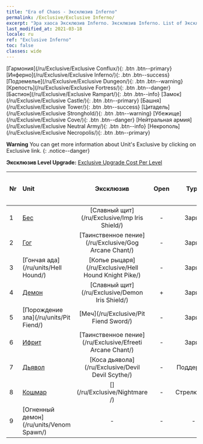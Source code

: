 ```yaml
---
title: "Era of Chaos - Эксклюзив Inferno"
permalink: /Exclusive/Exclusive Inferno/
excerpt: "Эра хаоса Эксклюзив Inferno. Эксклюзив Inferno. List of Эксклюзив Inferno in Era of Chaos"
last_modified_at: 2021-03-18
locale: ru
ref: "Exclusive Inferno"
toc: false
classes: wide
---
```

 [Гармония](/ru/Exclusive/Exclusive Conflux/){: .btn .btn--primary} [Инферно](/ru/Exclusive/Exclusive Inferno/){: .btn .btn--success} [Подземелье](/ru/Exclusive/Exclusive Dungeon/){: .btn .btn--warning} [Крепость](/ru/Exclusive/Exclusive Fortress/){: .btn .btn--danger} [Бастион](/ru/Exclusive/Exclusive Rampart/){: .btn .btn--info} [Замок](/ru/Exclusive/Exclusive Castle/){: .btn .btn--primary} [Башня](/ru/Exclusive/Exclusive Tower/){: .btn .btn--success} [Цитадель](/ru/Exclusive/Exclusive Stronghold/){: .btn .btn--warning} [Убежище](/ru/Exclusive/Exclusive Cove/){: .btn .btn--danger} [Нейтральная армия](/ru/Exclusive/Exclusive Neutral Army/){: .btn .btn--info} [Некрополь](/ru/Exclusive/Exclusive Necropolis/){: .btn .btn--primary} 

**Warning** You can get more information about Unit's Exclusive by clicking on Exclusive link. 
{: .notice--danger}

 **Эксклюзив Level Upgrade:** [Exclusive Upgrade Cost Per Level](/Exclusive/ExclusiveUpgradeCostPerLevel/)

  | Nr |         Unit        | Эксклюзив | Open  |    Type   |  Item to Rank UP      |  Skin   |
  |:---|:--------------------|:-------------:|:-----:|:---------:|:---------------------:|:-------:|
  | 1  | [Бес](/ru/units/Imp/) | [Славный щит](/ru/Exclusive/Imp Iris Shield/) | - | Заряд | - | - |
  | 2  | [Гог](/ru/units/Gog/) | [Таинственное пение](/ru/Exclusive/Gog Arcane Chant/) | - | Заряд | - | - |
  | 3  | [Гончая ада](/ru/units/Hell Hound/) | [Копье рыцаря](/ru/Exclusive/Hell Hound Knight Pike/) | - | Заряд | - | - |
  | 4  | [Демон](/ru/units/Demon/) | [Славный щит](/ru/Exclusive/Demon Iris Shield/) | + | Заряд | - | - |
  | 5  | [Порождение зла](/ru/units/Pit Fiend/) | [Меч](/ru/Exclusive/Pit Fiend Sword/) | - | Заряд | - | - |
  | 6  | [Ифрит](/ru/units/Efreeti/) | [Таинственное пение](/ru/Exclusive/Efreeti Arcane Chant/) | - | Заряд | - | - |
  | 7  | [Дьявол](/ru/units/Devil/) | [Коса дьявола](/ru/Exclusive/Devil Devil Scythe/) | - | Поддержка | - | - |
  | 8  | [Кошмар](/ru/units/Nightmare/) | [](/ru/Exclusive/Nightmare /) | - | Стрелковый | - | - |
  | 9  | [Огненный демон](/ru/units/Venom Spawn/) | - | - | - | none | none |
